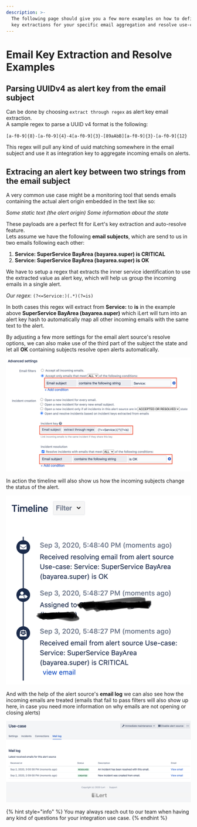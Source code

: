 ```yaml
---
description: >-
  The following page should give you a few more examples on how to define regex
  key extractions for your specific email aggregation and resolve use-cases.
---
```


# Email Key Extraction and Resolve Examples

## Parsing UUIDv4 as alert key from the email subject

Can be done by choosing `extract through regex` as alert key email extraction.  
A sample regex to parse a UUID v4 format is the following:

`[a-f0-9]{8}-[a-f0-9]{4}-4[a-f0-9]{3}-[89aAbB][a-f0-9]{3}-[a-f0-9]{12}`

This regex will pull any kind of uuid matching somewhere in the email subject and use it as integration key to aggregate incoming emails on alerts.

## Extracing an alert key between two strings from the email subject

A very common use case might be a monitoring tool that sends emails containing the actual alert origin embedded in the text like so:

_Some static text \(the alert origin\) Some information about the state_

These payloads are a perfect fit for iLert's key extraction and auto-resolve feature.  
Lets assume we have the following **email subjects**, which are send to us in two emails following each other:

1. **Service: SuperService BayArea \(bayarea.super\) is CRITICAL**
2. **Service: SuperService BayArea \(bayarea.super\) is OK**

We have to setup a regex that extracts the inner service identification to use the extracted value as alert key, which will help us group the incoming emails in a single alert.

_Our regex_: `(?<=Service:)(.*)(?=is)`

In both cases this regex will extract from **Service:** to **is** in the example above **SuperService BayArea \(bayarea.super\)** which iLert will turn into an alert key hash to automatically map all other incoming emails with the same text to the alert.

By adjusting a few more settings for the email alert source's resolve options, we can also make use of the third part of the subject the state and let all **OK** containing subjects resolve open alerts automatically.

![](../../.gitbook/assets/screenshot-2020-09-02-at-15.02.15.png)

In action the timeline will also show us how the incoming subjects change the status of the alert.

![](../../.gitbook/assets/screenshot-2020-09-03-at-17.49.05.png)

And with the help of the alert source's **email log** we can also see how the incoming emails are treated \(emails that fail to pass filters will also show up here, in case you need more information on why emails are not opening or closing alerts\)

![](../../.gitbook/assets/screenshot-2020-09-02-at-15.01.59.png)

{% hint style="info" %}
You may always reach out to our team when having any kind of questions for your integration use case.
{% endhint %}

